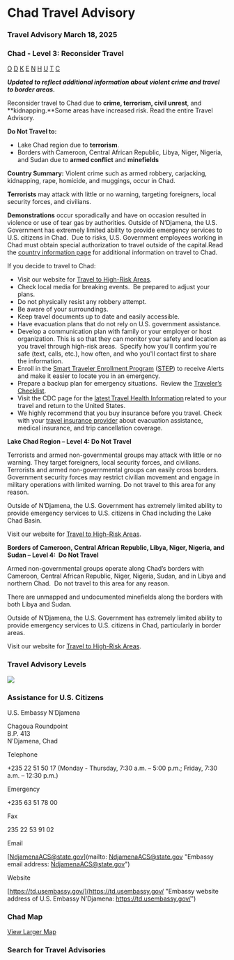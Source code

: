 # Chad Travel Advisory

### Travel Advisory March 18, 2025

### Chad - Level 3: Reconsider Travel

[O](javascript:void(0); "Tool Tip: Other")
[D](javascript:void(0); "Tool Tip: Wrongful Detention")
[K](javascript:void(0); "Tool Tip: Kidnap and Hostage")
[E](javascript:void(0); "Tool Tip: Event")
[N](javascript:void(0); "Tool Tip: Disaster")
[H](javascript:void(0); "Tool Tip: Health")
[U](javascript:void(0); "Tool Tip: Civil Unrest")
[T](javascript:void(0); "Tool Tip: Terrorism")
[C](javascript:void(0); "Tool Tip: Crimes")

***Updated to reflect additional information about violent crime and travel to border areas.***

Reconsider travel to Chad due to **crime, terrorism, civil unrest**, and **kidnapping.**Some areas have increased risk. Read the entire Travel Advisory.

**Do Not Travel to:**

* Lake Chad region due to **terrorism**.
* Borders with Cameroon, Central African Republic, Libya, Niger, Nigeria, and Sudan due to **armed conflict** and **minefields**

**Country Summary:** Violent crime such as armed robbery, carjacking, kidnapping, rape, homicide, and muggings, occur in Chad.

**Terrorists** may attack with little or no warning, targeting foreigners, local security forces, and civilians.

**Demonstrations** occur sporadically and have on occasion resulted in violence or use of tear gas by authorities. Outside of N’Djamena, the U.S. Government has extremely limited ability to provide emergency services to U.S. citizens in Chad.  Due to risks, U.S. Government employees working in Chad must obtain special authorization to travel outside of the capital.Read the [country information page](https://travel.state.gov/content/travel/en/international-travel/International-Travel-Country-Information-Pages/Chad.html) for additional information on travel to Chad.

If you decide to travel to Chad:

* Visit our website for [Travel to High-Risk Areas](https://travel.state.gov/content/travel/en/international-travel/before-you-go/travelers-with-special-considerations/high-risk-travelers.html).
* Check local media for breaking events.  Be prepared to adjust your plans.
* Do not physically resist any robbery attempt.
* Be aware of your surroundings.
* Keep travel documents up to date and easily accessible.
* Have evacuation plans that do not rely on U.S. government assistance.
* Develop a communication plan with family or your employer or host organization. This is so that they can monitor your safety and location as you travel through high-risk areas.  Specify how you'll confirm you're safe (text, calls, etc.), how often, and who you'll contact first to share the information.
* Enroll in the [Smart Traveler Enrollment Program](https://step.state.gov/step/) ([STEP](https://step.state.gov/step/)) to receive Alerts and make it easier to locate you in an emergency.
* Prepare a backup plan for emergency situations.  Review the [Traveler’s Checklist](https://travel.state.gov/content/travel/en/international-travel/before-you-go/travelers-checklist.html#_blank).
* Visit the CDC page for the [latest Travel Health Information](https://wwwnc.cdc.gov/travel/destinations/list) related to your travel and return to the United States.
* We highly recommend that you buy insurance before you travel. Check with your [travel insurance provider](https://travel.state.gov/content/travel/en/international-travel/before-you-go/your-health-abroad/Insurance_Coverage_Overseas.html) about evacuation assistance, medical insurance, and trip cancellation coverage.

**Lake Chad Region – Level 4: Do Not Travel**

Terrorists and armed non-governmental groups may attack with little or no warning. They target foreigners, local security forces, and civilians. Terrorists and armed non-governmental groups can easily cross borders. Government security forces may restrict civilian movement and engage in military operations with limited warning. Do not travel to this area for any reason.

Outside of N’Djamena, the U.S. Government has extremely limited ability to provide emergency services to U.S. citizens in Chad including the Lake Chad Basin.

Visit our website for [Travel to High-Risk Areas](https://travel.state.gov/content/travel/en/international-travel/before-you-go/travelers-with-special-considerations/high-risk-travelers.html).

**Borders of Cameroon, Central African Republic, Libya, Niger, Nigeria, and Sudan – Level 4:  Do Not Travel**

Armed non-governmental groups operate along Chad’s borders with Cameroon, Central African Republic, Niger, Nigeria, Sudan, and in Libya and northern Chad.  Do not travel to this area for any reason.

There are unmapped and undocumented minefields along the borders with both Libya and Sudan.

Outside of N’Djamena, the U.S. Government has extremely limited ability to provide emergency services to U.S. citizens in Chad, particularly in border areas.

Visit our website for [Travel to High-Risk Areas](https://travel.state.gov/content/travel/en/international-travel/before-you-go/travelers-with-special-considerations/high-risk-travelers.html).

### Travel Advisory Levels

[![](/content/dam/NEWTravelAssets/images/travel-levelv1.svg)](/content/travel/en/international-travel/before-you-go/about-our-new-products.html "Travel Advisory Levels")

### Assistance for U.S. Citizens

U.S. Embassy N’Djamena

Chagoua Roundpoint  
B.P. 413  
N'Djamena, Chad

Telephone

+235 22 51 50 17 (Monday - Thursday, 7:30 a.m. – 5:00 p.m.; Friday, 7:30 a.m. – 12:30 p.m.)

Emergency

+235 63 51 78 00

Fax

235 22 53 91 02

Email

[NdjamenaACS@state.gov](mailto: NdjamenaACS@state.gov "Embassy email address: NdjamenaACS@state.gov")

Website

[https://td.usembassy.gov/](https://td.usembassy.gov/ "Embassy website address of U.S. Embassy N’Djamena: https://td.usembassy.gov/")

### Chad Map

[View Larger Map](https://travelmaps.state.gov/TSGMap/?extent=6.4544088,10.377996175,30.391134168,22.398512594 "Map of Chad")



### Search for Travel Advisories